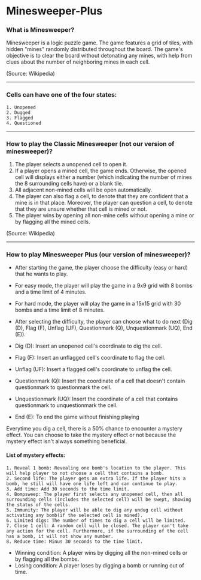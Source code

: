 # Minesweeper-Plus
### What is Minesweeper?

Minesweeper is a logic puzzle game. 
The game features a grid of tiles, with hidden "mines" randomly distributed throughout the board.
The game's objective is to clear the board without detonating any mines, with help from clues about the number of neighboring mines in each cell.

(Source: Wikipedia)

---------------------------------------------------------------------------------------------------------------------------------------------------

### Cells can have one of the four states:

    1. Unopened  
    2. Dugged 
    3. Flagged
    4. Questioned

---------------------------------------------------------------------------------------------------------------------------------------------------

### How to play the Classic Minesweeper (not our version of minesweeper)?

1. The player selects a unopened cell to open it.
2. If a player opens a mined cell, the game ends. Otherwise, the opened cell will displays either a number (which indicating the number of mines the 8 surrounding cells have) or a blank tile.
3. All adjacent non-mined cells will be open automatically.
4. The player can also flag a cell, to denote that they are confident that a mine is in that place. Moreover, the player can question a cell, to denote that they are unsure whether that cell is mined or not.
5. The player wins by opening all non-mine cells without opening a mine or by flagging all the mined cells.

(Source: Wikipedia)

---------------------------------------------------------------------------------------------------------------------------------------------------

### How to play Minesweeper Plus (our version of minesweeper)?

- After starting the game, the player choose the difficulty (easy or hard) that he wants to play.
- For easy mode, the player will play the game in a 9x9 grid with 8 bombs and a time limit of 4 minutes.
- For hard mode, the player will play the game in a 15x15 grid with 30 bombs and a time limit of 8 minutes.
- After selecting the difficulty, the player can choose what to do next (Dig (D), Flag (F), Unflag (UF), Questionmark (Q), Unquestionmark (UQ), End (E)).

- Dig (D): Insert an unopened cell's coordinate to dig the cell.
- Flag (F): Insert an unflagged cell's coordinate to flag the cell.
- Unflag (UF): Insert a flagged cell's coordinate to unflag the cell.
- Questionmark (Q): Insert the coordinate of a cell that doesn't contain questionmark to questionmark the cell.
- Unquestionmark (UQ): Insert the coordinate of a cell that contains questionmark to unquestionmark the cell.
- End (E): To end the game without finishing playing


Everytime you dig a cell, there is a 50% chance to encounter a mystery effect. You can choose to take the mystery effect or not because the mystery effect isn't always something beneficial.


#### List of mystery effects:

    1. Reveal 1 bomb: Revealing one bomb's location to the player. This will help player to not choose a cell that contains a bomb.
    2. Second life: The player gets an extra life. If the player hits a bomb, he still will have one life left and can continue to play.
    3. Add time: Add 30 seconds to the time limit.
    4. Bompsweep: The player first selects any unopened cell, then all surrounding cells (includes the selected cell) will be swept, showing the status of the cells.
    5. Immunity: The player will be able to dig any undug cell without activating any bomb(if the selected cell is mined).
    6. Limited digs: The number of times to dig a cell will be limited.
    7. Close 1 cell: A random cell will be closed. The player can't take any action for the cell. Furthermore, if the surrounding of the cell has a bomb, it will not show any number.
    8. Reduce time: Minus 30 seconds to the time limit.

- Winning condition: A player wins by digging all the non-mined cells or by flagging all the bombs.
- Losing condition: A player loses by digging a bomb or running out of time.

